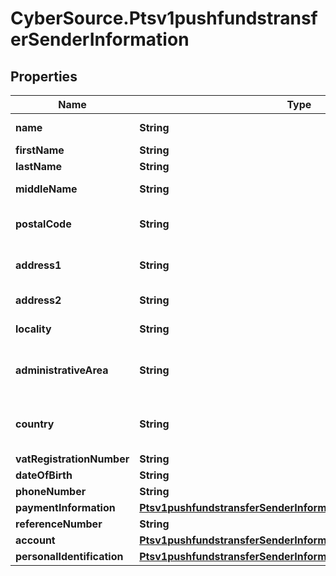 # CyberSource.Ptsv1pushfundstransferSenderInformation

## Properties
Name | Type | Description | Notes
------------ | ------------- | ------------- | -------------
**name** | **String** | Name of sender.  Funds Disbursement  This value is the name of the originator sending the funds disbursement.  | [optional] 
**firstName** | **String** | This field contains the first name of the entity funding the transaction.  | [optional] 
**lastName** | **String** | This field contains the last name of the entity funding the transaction.  | [optional] 
**middleName** | **String** | Supported only for Mastercard  transactions. This field contains the  middle name of the entity funding the transaction  | [optional] 
**postalCode** | **String** | Sender’s postal code.  For USA, this must be a valid value of 5 digits or 5 digits hyphen 4 digits, for example &#39;63368&#39;, &#39;63368-5555&#39;. For other regions, this can be alphanumeric, length 1-10.  Required for FDCCompass.  | [optional] 
**address1** | **String** | Street address of sender.  Funds Disbursement  This value is the address of the originator sending the funds disbursement.  Visa Platform Connect Required for transactions using business application id of AA, BI, PP, and WT.  | [optional] 
**address2** | **String** | Used for additional address information. For example: Attention: Accounts Payable Optional field.  This field is supported for only Mastercard Send.  | [optional] 
**locality** | **String** | The sender&#39;s city  Visa Platform Connect Required for transactions using business application id of AA, BI, PP, and WT.  | [optional] 
**administrativeArea** | **String** | Sender’s state. Use the State, Province, and Territory Codes for the United States and Canada.The sender&#39;s province, state or territory. Conditional, required if sender&#39;s country is USA or CAN. Must be uppercase alpha 2 or 3 character country subdivision code.  See https://developer.cybersource.com/library/documentation/sbc/quickref/states_and_provinces.pdf  | [optional] 
**country** | **String** | Sender&#39;s country code. Use ISO Standard Alpha Country Codes.  https://developer.cybersource.com/library/documentation/sbc/quickref/countries_alpha_list.pdf  Visa Platform Connect Required for transactions using business application id of AA, BI, PP, and WT.  Required for Mastercard Send  | [optional] 
**vatRegistrationNumber** | **String** | Customer&#39;s government-assigned tax identification number.  | [optional] 
**dateOfBirth** | **String** | Sender’s date of birth in YYYYMMDD format.  | [optional] 
**phoneNumber** | **String** | Sender’s phone number.  | [optional] 
**paymentInformation** | [**Ptsv1pushfundstransferSenderInformationPaymentInformation**](Ptsv1pushfundstransferSenderInformationPaymentInformation.md) |  | [optional] 
**referenceNumber** | **String** | Reference number generated by you that uniquely identifies the sender.  | [optional] 
**account** | [**Ptsv1pushfundstransferSenderInformationAccount**](Ptsv1pushfundstransferSenderInformationAccount.md) |  | [optional] 
**personalIdentification** | [**Ptsv1pushfundstransferSenderInformationPersonalIdentification**](Ptsv1pushfundstransferSenderInformationPersonalIdentification.md) |  | [optional] 


